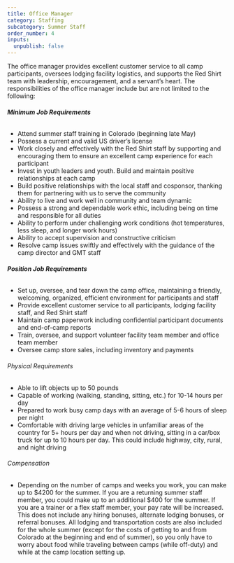 ```yaml
---
title: Office Manager
category: Staffing
subcategory: Summer Staff
order_number: 4
inputs:
  unpublish: false
---
```

The office manager provides excellent customer service to all camp participants, oversees lodging facility logistics, and supports the Red Shirt team with leadership, encouragement, and a servant’s heart. The responsibilities of the office manager include but are not limited to the following:

###### **Minimum Job Requirements**

* Attend summer staff training in Colorado (beginning late May)
* Possess a current and valid US driver’s license
* Work closely and effectively with the Red Shirt staff by supporting and encouraging them to ensure an excellent camp experience for each participant
* Invest in youth leaders and youth. Build and maintain positive relationships at each camp
* Build positive relationships with the local staff and cosponsor, thanking them for partnering with us to serve the community
* Ability to live and work well in community and team dynamic
* Possess a strong and dependable work ethic, including being on time and responsible for all duties
* Ability to perform under challenging work conditions (hot temperatures, less sleep, and longer work hours)
* Ability to accept supervision and constructive criticism
* Resolve camp issues swiftly and effectively with the guidance of the camp director and GMT staff

###### **Position Job Requirements**

* Set up, oversee, and tear down the camp office, maintaining a friendly, welcoming, organized, efficient environment for participants and staff
* Provide excellent customer service to all participants, lodging facility staff, and Red Shirt staff
* Maintain camp paperwork including confidential participant documents and end-of-camp reports
* Train, oversee, and support volunteer facility team member and office team member
* Oversee camp store sales, including inventory and payments

###### Physical Requirements

* Able to lift objects up to 50 pounds
* Capable of working (walking, standing, sitting, etc.) for 10-14 hours per day
* Prepared to work busy camp days with an average of 5-6 hours of sleep per night
* Comfortable with driving large vehicles in unfamiliar areas of the country for 5+ hours per day and when not driving, sitting in a car/box truck for up to 10 hours per day. This could include highway, city, rural, and night driving&nbsp;

###### Compensation

* Depending on the number of camps and weeks you work, you can make up to $4200 for the summer. If you are a returning summer staff member, you could make up to an additional $400 for the summer. If you are a trainer or a flex staff member, your pay rate will be increased. This does not include any hiring bonuses, alternate lodging bonuses, or referral bonuses. All lodging and transportation costs are also included for the whole summer (except for the costs of getting to and from Colorado at the beginning and end of summer), so you only have to worry about food while traveling between camps (while off-duty) and while at the camp location setting up.